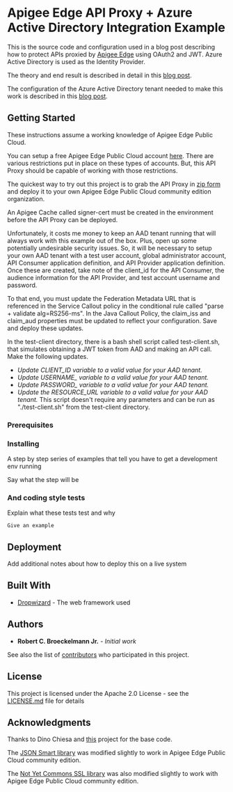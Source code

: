 # Apigee Edge API Proxy + Azure Active Directory Integration Example
This is the source code and configuration used in a blog post describing how to protect APIs proxied by [Apigee Edge](https://www.apigee.com) using OAuth2 and JWT.  Azure Active Directory is used as the Identity Provider.

The theory and end result is described in detail in this [blog post](https://www.medium.com).

The configuration of the Azure Active Directory tenant needed to make this work is described in this [blog post](https://www.medium.com).

## Getting Started
These instructions assume a working knowledge of Apigee Edge Public Cloud.

You can setup a free Apigee Edge Public Cloud account [here](https://enterprise.apigee.com).  There are various restrictions put in place on these types of accounts.  But, this API Proxy should be capable of working with those restrictions.

The quickest way to try out this project is to grab the API Proxy in [zip form](https://github.com/rcbj/apigee-jwt-aad-timeapi-proxy/proxy/AD-JWT-Protected-API-Proxy.zip) and deploy it to your own Apigee Edge Public Cloud community edition organization.

An Apigee Cache called signer-cert must be created in the environment before the API Proxy can be deployed.

Unfortunately, it costs me money to keep an AAD tenant running that will always work with this example out of the box.  Plus, open up some potentially undesirable security issues.  So, it will be necessary to setup your own AAD tenant with a test user account, global administrator account, API Consumer application definition, and API Provider application definition.  Once these are created, take note of the client_id for the API Consumer, the audience information for the API Provider, and test account username and password.

To that end, you must update the Federation Metadata URL that is referenced in the Service Callout policy in the conditional rule called "parse + validate alg=RS256-ms".  In the Java Callout Policy, the claim_iss and claim_aud properties must be updated to reflect your configuration.  Save and deploy these updates.

In the test-client directory, there is a bash shell script called test-client.sh, that simulates obtaining a JWT token from AAD and making an API call.  Make the following updates.
* *Update CLIENT_ID variable to a valid value for your AAD tenant.*
* *Update USERNAME_ variable to a valid value for your AAD tenant.*
* *Update PASSWORD_ variable to a valid value for your AAD tenant.*
* *Update the RESOURCE_URL variable to a valid value for your AAD tenant.*
This script doesn't require any parameters and can be run as "./test-client.sh" from the test-client directory.

### Prerequisites

### Installing

A step by step series of examples that tell you have to get a development env running

Say what the step will be

### And coding style tests

Explain what these tests test and why

```
Give an example
```

## Deployment

Add additional notes about how to deploy this on a live system

## Built With

* [Dropwizard](http://www.dropwizard.io/1.0.2/docs/) - The web framework used

## Authors

* **Robert C. Broeckelmann Jr.** - *Initial work*

See also the list of [contributors](https://github.com/your/project/contributors) who participated in this project.

## License

This project is licensed under the Apache 2.0 License - see the [LICENSE.md](LICENSE.md) file for details

## Acknowledgments

Thanks to Dino Chiesa and [this](https://github.com/apigee/iloveapis2015-jwt-jwe-jws) project for the base code.

The [JSON Smart library](http://netplex.github.io/json-smart/) was modified slightly to work in Apigee Edge Public Cloud community edition.

The  [Not Yet Commons SSL library](http://juliusdavies.ca/not-yet-commons-ssl-0.3.9/) was also modified slightly to work with Apigee Edge Public Cloud community edition.
